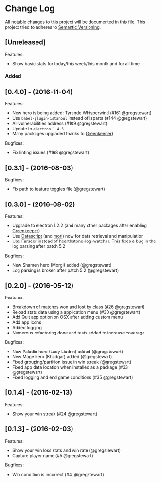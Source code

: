 # Change Log
All notable changes to this project will be documented in this file.
This project tried to adheres to [Semantic Versioning](http://semver.org/).

## [Unreleased]

Features:

  - Show basic stats for today/this week/this month and for all time

### Added

## [0.4.0] - (2016-11-04)

Features:

  - New hero is being added: Tyrande Whisperwind (#161 @gregstewart)
  - Use `babel-plugin-istanbul` instead of isparta (#144 @gregstewart)
  - All vulnerabilities address (#109 @gregstewart)
  - Update to `electron 1.4.5`
  - Many packages upgraded thanks to [Greenkeeper](https://greenkeeper.io/))

Bugfixes:

 - Fix linting issues (#168 @gregstewart)

## [0.3.1] - (2016-08-03)

Bugfixes:

  - Fix path to feature toggles file (@gregstewart)


## [0.3.0] - (2016-08-02)

Features:

  - Upgrade to electron 1.2.2 (and many other packages after enabling [Greenkeeper](https://greenkeeper.io/))
  - Use [Datascript](https://github.com/tonsky/datascript) (and [mori](http://swannodette.github.io/mori/)) now for data retrieval and manipulation
  - Use [Farseer](https://www.npmjs.com/package/farseer) instead of [hearthstone-log-watcher](https://github.com/chevex-archived/hearthstone-log-watcher). This fixes a bug in the log parsing after patch 5.2

Bugfixes:

  - New Shamen hero (Morgl) added (@gregstewart)
  - Log parsing is broken after patch 5.2 (@gregstewart)

## [0.2.0] - (2016-05-12)

Features:

  - Breakdown of matches won and lost by class (#26 @gregstewart)
  - Reload stats data using a application menu (#30 @gregstewart)
  - Add Quit app option on OSX after adding custom menu
  - Add app icons
  - Added logging
  - Numerous refactoring done and tests added to increase coverage

Bugfixes:

  - New Paladin hero (Lady Liadrin) added (@gregstewart)
  - New Mage hero (Khadgar) added (@gregstewart)
  - Fixed grouping/partition issue in win streak (@gregstewart)
  - Fixed app data location when installed as a package (#33 @gregstewart)
  - Fixed logging and end game conditions (#35 @gregstewart)

## [0.1.4] - (2016-02-13)

Features:

  - Show your win streak (#24 @gregstewart)

## [0.1.3] - (2016-02-03)

Features:

  - Show your win loss stats and win rate (@gregstewart)
  - Capture player name (#5 @gregstewart)

Bugfixes:

  - Win condition is incorrect (#4, @gregstewart)
